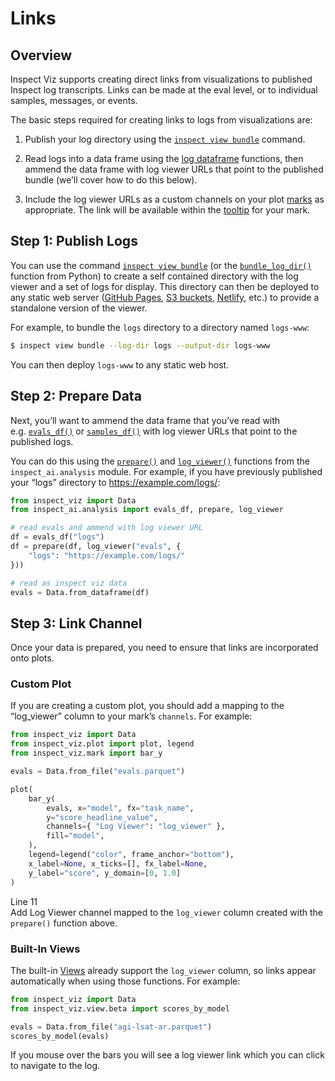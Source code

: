 # Links


## Overview

Inspect Viz supports creating direct links from visualizations to
published Inspect log transcripts. Links can be made at the eval level,
or to individual samples, messages, or events.

The basic steps required for creating links to logs from visualizations
are:

1.  Publish your log directory using the
    [`inspect view bundle`](https://inspect.aisi.org.uk/log-viewer.html#sec-publishing)
    command.

2.  Read logs into a data frame using the [log
    dataframe](https://inspect.aisi.org.uk/dataframe.html) functions,
    then ammend the data frame with log viewer URLs that point to the
    published bundle (we’ll cover how to do this below).

3.  Include the log viewer URLs as a custom channels on your plot
    [marks](components-marks.qmd) as appropriate. The link will be
    available within the [tooltip](components-plots.qmd#tooltips) for
    your mark.

## Step 1: Publish Logs

You can use the command
[`inspect view bundle`](https://inspect.aisi.org.uk/log-viewer.html#sec-publishing)
(or the
[`bundle_log_dir()`](https://inspect.aisi.org.uk/reference/inspect_ai.log.html#bundle_log_dir)
function from Python) to create a self contained directory with the log
viewer and a set of logs for display. This directory can then be
deployed to any static web server ([GitHub
Pages](https://docs.github.com/en/pages), [S3
buckets](https://docs.aws.amazon.com/AmazonS3/latest/userguide/WebsiteHosting.html),
[Netlify](https://docs.netlify.com/get-started/), etc.) to provide a
standalone version of the viewer.

For example, to bundle the `logs` directory to a directory named
`logs-www`:

``` bash
$ inspect view bundle --log-dir logs --output-dir logs-www
```

You can then deploy `logs-www` to any static web host.

## Step 2: Prepare Data

Next, you’ll want to ammend the data frame that you’ve read with
e.g. [`evals_df()`](https://inspect.aisi.org.uk/reference/inspect_ai.analysis.html#evals_df)
or
[`samples_df()`](https://inspect.aisi.org.uk/reference/inspect_ai.analysis.html#samples_df)
with log viewer URLs that point to the published logs.

You can do this using the
[`prepare()`](https://inspect.aisi.org.uk/reference/inspect_ai.analysis.html#prepare)
and
[`log_viewer()`](https://inspect.aisi.org.uk/reference/inspect_ai.analysis.html#log_viewer)
functions from the `inspect_ai.analysis` module. For example, if you
have previously published your “logs” directory to
https://example.com/logs/:

``` python
from inspect_viz import Data
from inspect_ai.analysis import evals_df, prepare, log_viewer

# read evals and ammend with log viewer URL
df = evals_df("logs")
df = prepare(df, log_viewer("evals", {
    "logs": "https://example.com/logs/"
}))

# read as inspect viz data
evals = Data.from_dataframe(df)
```

## Step 3: Link Channel

Once your data is prepared, you need to ensure that links are
incorporated onto plots.

### Custom Plot

If you are creating a custom plot, you should add a mapping to the
“log_viewer” column to your mark’s `channels`. For example:

``` python
from inspect_viz import Data
from inspect_viz.plot import plot, legend
from inspect_viz.mark import bar_y

evals = Data.from_file("evals.parquet")

plot(
    bar_y( 
        evals, x="model", fx="task_name",
        y="score_headline_value",
        channels={ "Log Viewer": "log_viewer" },
        fill="model",
    ),
    legend=legend("color", frame_anchor="bottom"),
    x_label=None, x_ticks=[], fx_label=None,
    y_label="score", y_domain=[0, 1.0]
)
```

Line 11  
Add Log Viewer channel mapped to the `log_viewer` column created with
the `prepare()` function above.

### Built-In Views

The built-in [Views](views.qmd) already support the `log_viewer` column,
so links appear automatically when using those functions. For example:

``` python
from inspect_viz import Data
from inspect_viz.view.beta import scores_by_model

evals = Data.from_file("agi-lsat-ar.parquet")
scores_by_model(evals)
```

If you mouse over the bars you will see a log viewer link which you can
click to navigate to the log.
